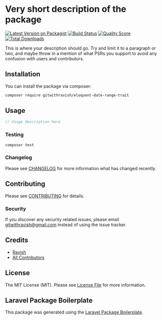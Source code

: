 # Very short description of the package

[![Latest Version on Packagist](https://img.shields.io/packagist/v/gitwithravish/eloquent-date-range-trait.svg?style=flat-square)](https://packagist.org/packages/gitwithravish/eloquent-date-range-trait)
[![Build Status](https://img.shields.io/travis/gitwithravish/eloquent-date-range-trait/master.svg?style=flat-square)](https://travis-ci.org/gitwithravish/eloquent-date-range-trait)
[![Quality Score](https://img.shields.io/scrutinizer/g/gitwithravish/eloquent-date-range-trait.svg?style=flat-square)](https://scrutinizer-ci.com/g/gitwithravish/eloquent-date-range-trait)
[![Total Downloads](https://img.shields.io/packagist/dt/gitwithravish/eloquent-date-range-trait.svg?style=flat-square)](https://packagist.org/packages/gitwithravish/eloquent-date-range-trait)

This is where your description should go. Try and limit it to a paragraph or two, and maybe throw in a mention of what PSRs you support to avoid any confusion with users and contributors.

## Installation

You can install the package via composer:

```bash
composer require gitwithravish/eloquent-date-range-trait
```

## Usage

``` php
// Usage description here
```

### Testing

``` bash
composer test
```

### Changelog

Please see [CHANGELOG](CHANGELOG.md) for more information what has changed recently.

## Contributing

Please see [CONTRIBUTING](CONTRIBUTING.md) for details.

### Security

If you discover any security related issues, please email gitwithravish@gmail.com instead of using the issue tracker.

## Credits

- [Ravish](https://github.com/gitwithravish)
- [All Contributors](../../contributors)

## License

The MIT License (MIT). Please see [License File](LICENSE.md) for more information.

## Laravel Package Boilerplate

This package was generated using the [Laravel Package Boilerplate](https://laravelpackageboilerplate.com).